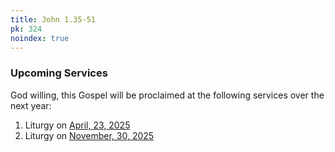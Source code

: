 ```yaml
---
title: John 1.35-51
pk: 324
noindex: true
---
```


### Upcoming Services

God willing, this Gospel will be proclaimed at the following services over the next year:


1. Liturgy on [April, 23, 2025](https://orthocal.info/readings/gregorian/2025/04/23/)
1. Liturgy on [November, 30, 2025](https://orthocal.info/readings/gregorian/2025/11/30/)
